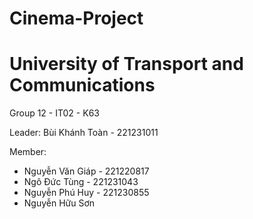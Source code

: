 # Cinema-Project

# University of Transport and Communications
Group 12 - IT02 - K63

Leader: Bùi Khánh Toàn - 221231011

Member:
 - Nguyễn Văn Giáp - 221220817
 - Ngô Đức Tùng - 221231043
 - Nguyễn Phú Huy - 221230855
 - Nguyễn Hữu Sơn
